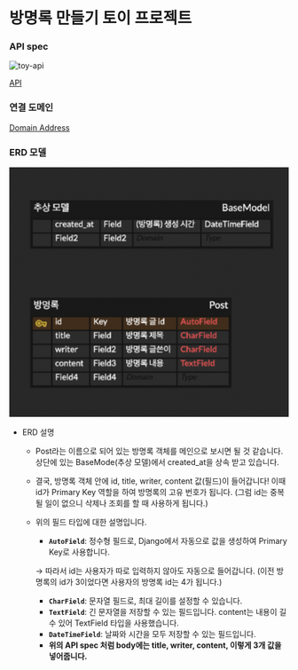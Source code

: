 # 방명록 만들기 토이 프로젝트

### API spec

<img width="708" alt="toy-api" src="https://github.com/devrokket/likelion-guestbook/assets/96538554/f50340a4-3320-4f83-8f4c-668980e9cec5">

[API](https://www.notion.so/0d1d536a278f4183bc2fa44c75b7472f)

### 연결 도메인

[Domain Address](http://bangmyeonglock.kro.kr:8000/posts/)

### ERD 모델

![Screen Shot 2023-05-14 at 2.44.29 PM.png](public/erd.png)

- ERD 설명
    - Post라는 이름으로 되어 있는 방명록 객체를 메인으로 보시면 될 것 같습니다. 상단에 있는 BaseMode(추상 모델)에서 created_at을 상속 받고 있습니다.
    - 결국, 방명록 객체 안에 id, title, writer, content 값(필드)이 들어갑니다! 이때 id가 Primary Key 역할을 하여 방명록의 고유 번호가 됩니다. (그럼 id는 중복될 일이 없으니 삭제나 조회를 할 때 사용하게 됩니다.)
    - 위의 필드 타입에 대한 설명입니다.
        - **`AutoField`**: 정수형 필드로, Django에서 자동으로 값을 생성하여 Primary Key로 사용합니다.
        
        → 따라서 id는 사용자가 따로 입력하지 않아도 자동으로 들어갑니다. (이전 방명록의 id가 3이었다면 사용자의 방명록 id는 4가 됩니다.)
        
        - **`CharField`**: 문자열 필드로, 최대 길이를 설정할 수 있습니다.
        - **`TextField`**: 긴 문자열을 저장할 수 있는 필드입니다. content는 내용이 길 수 있어 TextField 타입을 사용했습니다.
        - **`DateTimeField`**: 날짜와 시간을 모두 저장할 수 있는 필드입니다.
        - **위의 API spec 처럼 body에는 title, writer, content, 이렇게 3개 값을 넣어줍니다.**
